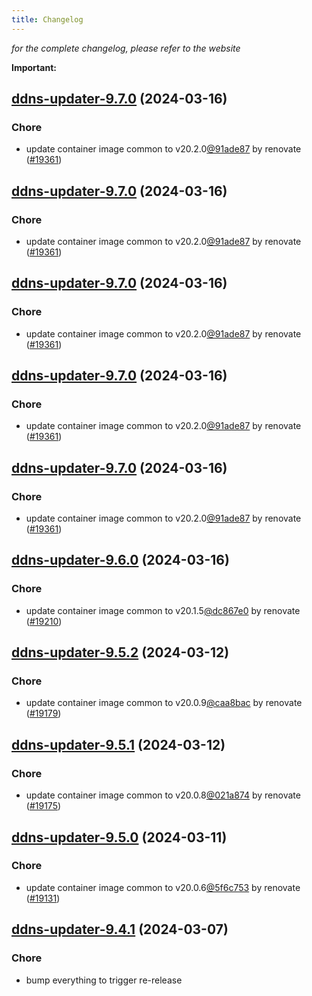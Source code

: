 ```yaml
---
title: Changelog
---
```



*for the complete changelog, please refer to the website*

**Important:**


## [ddns-updater-9.7.0](https://github.com/truecharts/charts/compare/ddns-updater-9.6.0...ddns-updater-9.7.0) (2024-03-16)

### Chore



- update container image common to v20.2.0[@91ade87](https://github.com/91ade87) by renovate ([#19361](https://github.com/truecharts/charts/issues/19361))


## [ddns-updater-9.7.0](https://github.com/truecharts/charts/compare/ddns-updater-9.6.0...ddns-updater-9.7.0) (2024-03-16)

### Chore



- update container image common to v20.2.0[@91ade87](https://github.com/91ade87) by renovate ([#19361](https://github.com/truecharts/charts/issues/19361))


## [ddns-updater-9.7.0](https://github.com/truecharts/charts/compare/ddns-updater-9.6.0...ddns-updater-9.7.0) (2024-03-16)

### Chore



- update container image common to v20.2.0[@91ade87](https://github.com/91ade87) by renovate ([#19361](https://github.com/truecharts/charts/issues/19361))


## [ddns-updater-9.7.0](https://github.com/truecharts/charts/compare/ddns-updater-9.6.0...ddns-updater-9.7.0) (2024-03-16)

### Chore



- update container image common to v20.2.0[@91ade87](https://github.com/91ade87) by renovate ([#19361](https://github.com/truecharts/charts/issues/19361))


## [ddns-updater-9.7.0](https://github.com/truecharts/charts/compare/ddns-updater-9.6.0...ddns-updater-9.7.0) (2024-03-16)

### Chore



- update container image common to v20.2.0[@91ade87](https://github.com/91ade87) by renovate ([#19361](https://github.com/truecharts/charts/issues/19361))


## [ddns-updater-9.6.0](https://github.com/truecharts/charts/compare/ddns-updater-9.5.2...ddns-updater-9.6.0) (2024-03-16)

### Chore



- update container image common to v20.1.5[@dc867e0](https://github.com/dc867e0) by renovate ([#19210](https://github.com/truecharts/charts/issues/19210))


## [ddns-updater-9.5.2](https://github.com/truecharts/charts/compare/ddns-updater-9.5.1...ddns-updater-9.5.2) (2024-03-12)

### Chore



- update container image common to v20.0.9[@caa8bac](https://github.com/caa8bac) by renovate ([#19179](https://github.com/truecharts/charts/issues/19179))


## [ddns-updater-9.5.1](https://github.com/truecharts/charts/compare/ddns-updater-9.5.0...ddns-updater-9.5.1) (2024-03-12)

### Chore



- update container image common to v20.0.8[@021a874](https://github.com/021a874) by renovate ([#19175](https://github.com/truecharts/charts/issues/19175))


## [ddns-updater-9.5.0](https://github.com/truecharts/charts/compare/ddns-updater-9.4.1...ddns-updater-9.5.0) (2024-03-11)

### Chore



- update container image common to v20.0.6[@5f6c753](https://github.com/5f6c753) by renovate ([#19131](https://github.com/truecharts/charts/issues/19131))


## [ddns-updater-9.4.1](https://github.com/truecharts/charts/compare/ddns-updater-9.4.0...ddns-updater-9.4.1) (2024-03-07)

### Chore



- bump everything to trigger re-release

